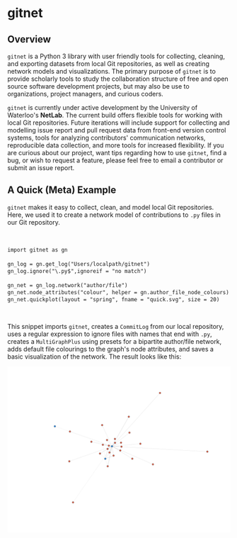 # gitnet

## Overview

`gitnet` is a Python 3 library with user friendly tools for collecting, cleaning, and exporting datasets from local Git repositories, as well as creating network models and visualizations. The primary purpose of `gitnet` is to provide scholarly tools to study the collaboration structure of free and open source software development projects, but may also be use to organizations, project managers, and curious coders.

`gitnet` is currently under active development by the University of Waterloo's **NetLab**. The current build offers flexible tools for working with local Git repositories. Future iterations will include support for collecting and modelling issue report and pull request data from front-end version control systems, tools for analyzing contributors' communication networks, reproducible data collection, and more tools for increased flexibility. If you are curious about our project, want tips regarding how to use `gitnet`, find a bug, or wish to request a feature, please feel free to email a contributor or submit an issue report.

## A Quick (Meta) Example

`gitnet` makes it easy to collect, clean, and model local Git repositories. Here, we used it to create a network model of contributions to `.py` files in our Git repository.

<br />

```{python}
import gitnet as gn

gn_log = gn.get_log("Users/localpath/gitnet")
gn_log.ignore("\.py$",ignoreif = "no match")

gn_net = gn_log.network("author/file")
gn_net.node_attributes("colour", helper = gn.author_file_node_colours)
gn_net.quickplot(layout = "spring", fname = "quick.svg", size = 20)
```

<br />

This snippet imports `gitnet`, creates a `CommitLog` from our local repository, uses a regular expression to ignore files with names that end with `.py`, creates a `MultiGraphPlus` using presets for a bipartite author/file network, adds default file colourings to the graph's node attributes, and saves a basic visualization of the network. The result looks like this:

![](resources/gitnet_network.svg)
